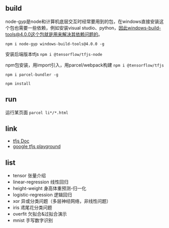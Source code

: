 ## build
node-gyp是node和计算机底层交互时经常要用到的包，在windows直接安装这个包也需要一些依赖，例如安装visual studio、python，因此windows-build-tools@4.0.0这个包就是用来解决其依赖问题的。

```npm i node-gyp windows-build-tools@4.0.0 -g```

安装后端版本tfjs
```npm i @tensorflow/tfjs-node```

npm包安装，用import引入，用parcel/webpack构建
```npm i @tensorflow/tfjs```

```npm i parcel-bundler -g  ```

```npm install```

## run
运行某页面
```parcel li*/*.html```

## link
- [tfjs Doc](https://js.tensorflow.org/api/latest)
- [google tfjs playground](http://playground.tensorflow.org)

## list
- tensor 张量介绍
- linear-regression 线性回归
- height-weight 身高体重预测-归一化
- logistic-regression 逻辑回归
- xor 异或分类问题（多层神经网络，非线性问题）
- iris 鸢尾花分类问题
- overfit 欠拟合&过拟合演示
- mnist 手写数字识别